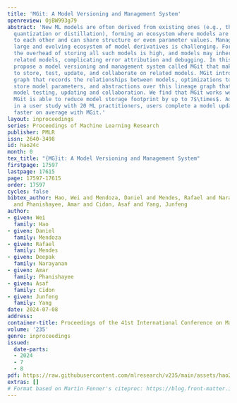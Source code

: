 ```yaml
---
title: 'MGit: A Model Versioning and Management System'
openreview: OjBW993g79
abstract: 'New ML models are often derived from existing ones (e.g., through fine-tuning,
  quantization or distillation), forming an ecosystem where models are <em>related</em>
  to each other and can share structure or even parameter values. Managing such a
  large and evolving ecosystem of model derivatives is challenging. For instance,
  the overhead of storing all such models is high, and models may inherit bugs from
  related models, complicating error attribution and debugging. In this paper, we
  propose a model versioning and management system called MGit that makes it easier
  to store, test, update, and collaborate on related models. MGit introduces a lineage
  graph that records the relationships between models, optimizations to efficiently
  store model parameters, and abstractions over this lineage graph that facilitate
  model testing, updating and collaboration. We find that MGit works well in practice:
  MGit is able to reduce model storage footprint by up to 7$\times$. Additionally,
  in a user study with 20 ML practitioners, users complete a model updating task 3$\times$
  faster on average with MGit.'
layout: inproceedings
series: Proceedings of Machine Learning Research
publisher: PMLR
issn: 2640-3498
id: hao24c
month: 0
tex_title: "{MG}it: A Model Versioning and Management System"
firstpage: 17597
lastpage: 17615
page: 17597-17615
order: 17597
cycles: false
bibtex_author: Hao, Wei and Mendoza, Daniel and Mendes, Rafael and Narayanan, Deepak
  and Phanishayee, Amar and Cidon, Asaf and Yang, Junfeng
author:
- given: Wei
  family: Hao
- given: Daniel
  family: Mendoza
- given: Rafael
  family: Mendes
- given: Deepak
  family: Narayanan
- given: Amar
  family: Phanishayee
- given: Asaf
  family: Cidon
- given: Junfeng
  family: Yang
date: 2024-07-08
address:
container-title: Proceedings of the 41st International Conference on Machine Learning
volume: '235'
genre: inproceedings
issued:
  date-parts:
  - 2024
  - 7
  - 8
pdf: https://raw.githubusercontent.com/mlresearch/v235/main/assets/hao24c/hao24c.pdf
extras: []
# Format based on Martin Fenner's citeproc: https://blog.front-matter.io/posts/citeproc-yaml-for-bibliographies/
---
```

